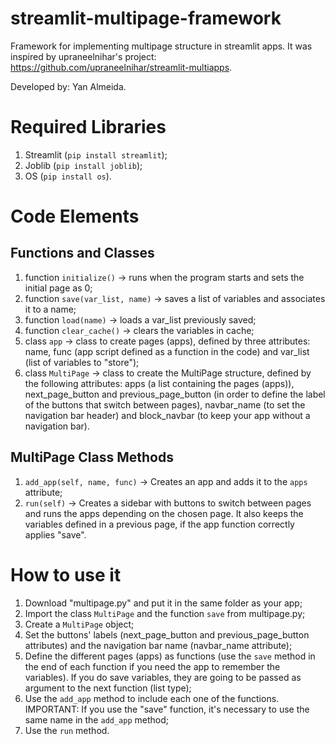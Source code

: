 # streamlit-multipage-framework
Framework for implementing multipage structure in streamlit apps.
It was inspired by upraneelnihar's project: https://github.com/upraneelnihar/streamlit-multiapps.

Developed by: Yan Almeida.

# Required Libraries
1. Streamlit (`pip install streamlit`);
2. Joblib (`pip install joblib`);
3. OS (`pip install os`).

# Code Elements

## Functions and Classes
1. function `initialize()` -> runs when the program starts and sets the initial page as 0;
2. function `save(var_list, name)` -> saves a list of variables and associates it to a name;
3. function `load(name)` -> loads a var_list previously saved;
4. function `clear_cache()` -> clears the variables in cache;
5. class `app` -> class to create pages (apps), defined by three attributes: name, func (app script defined as a function in the code) and var_list (list of variables to "store");
6. class `MultiPage` -> class to create the MultiPage structure, defined by the following attributes: apps (a list containing the pages (apps)), next_page_button and previous_page_button (in order to define the label of the buttons that switch between pages), navbar_name (to set the navigation bar header) and block_navbar (to keep your app without a navigation bar).

## MultiPage Class Methods
1. `add_app(self, name, func)` -> Creates an app and adds it to the `apps` attribute;
2. `run(self)` -> Creates a sidebar with buttons to switch between pages and runs the apps depending on the chosen page. It also keeps the variables defined in a previous page, if the app function correctly applies "save".

# How to use it
1. Download "multipage.py" and put it in the same folder as your app;
2. Import the class `MultiPage` and the function `save` from multipage.py;
3. Create a `MultiPage` object;
4. Set the buttons' labels (next_page_button and previous_page_button attributes) and the navigation bar name (navbar_name attribute);
5. Define the different pages (apps) as functions (use the `save` method in the end of each function if you need the app to remember the variables). If you do save variables, they are going to be passed as argument to the next function (list type);
6. Use the `add_app` method to include each one of the functions. IMPORTANT: If you use the "save" function, it's necessary to use the same name in the `add_app` method;
7. Use the `run` method.
